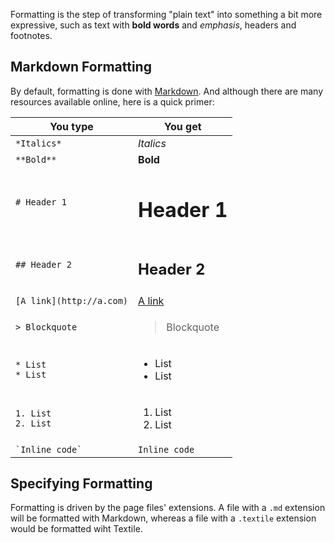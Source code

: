 
Formatting is the step of transforming "plain text" into something a bit more
expressive, such as text with **bold words** and _emphasis_, headers and
footnotes.



## Markdown Formatting

By default, formatting is done with [Markdown][1]. And although there are many
resources available online, here is a quick primer:

[1]: https://commonmark.org/help/


| You type     | You get   |
| ------------ | --------- |
| `*Italics*` | *Italics* |
| `**Bold**` | **Bold** |
| `# Header 1` | <h1>Header 1</h1> |
| `## Header 2` | <h2>Header 2</h2> |
| `[A link](http://a.com)` | [A link](https://bolt80.com/wikked) |
| `> Blockquote` | <blockquote>Blockquote</blockquote> |
| `* List`<br/>`* List` | <ul><li>List</li><li>List</li></ul> |
| `1. List`<br/>`2. List` | <ol><li>List</li><li>List</li></ol> |
| `` `Inline code` `` | `Inline code` |


## Specifying Formatting

Formatting is driven by the page files' extensions. A file with a `.md`
extension will be formatted with Markdown, whereas a file with a `.textile`
extension would be formatted wiht Textile.

